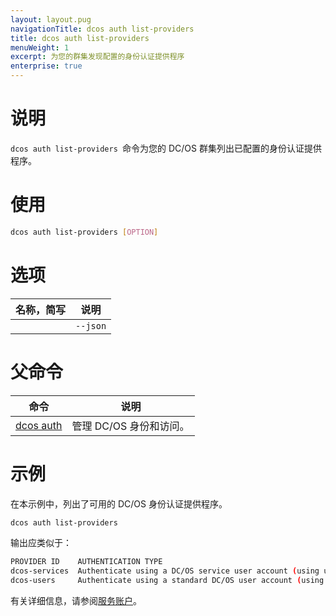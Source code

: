 ```yaml
---
layout: layout.pug
navigationTitle: dcos auth list-providers
title: dcos auth list-providers
menuWeight: 1
excerpt: 为您的群集发现配置的身份认证提供程序
enterprise: true
---
```


# 说明
`dcos auth list-providers `命令为您的 DC/OS 群集列出已配置的身份认证提供程序。

# 使用

```bash
dcos auth list-providers [OPTION]
```

# 选项

| 名称，简写 | 说明 |
|---------|-------------|
| | `--json` | 指定以 JSON 为格式的身份认证提供程序列表。 |

# 父命令

| 命令 | 说明 |
|---------|-------------|
| [dcos auth](/1.11/cli/command-reference/dcos-auth/) | 管理 DC/OS 身份和访问。 |

# 示例

在本示例中，列出了可用的 DC/OS 身份认证提供程序。

```bash
dcos auth list-providers
```

输出应类似于：

```bash
PROVIDER ID    AUTHENTICATION TYPE                                                               
dcos-services  Authenticate using a DC/OS service user account (using username and private key)  
dcos-users     Authenticate using a standard DC/OS user account (using username and password)   
```
有关详细信息，请参阅[服务账户](/1.11/security/ent/service-auth/)。

